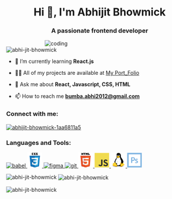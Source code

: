 <h1 align="center">Hi 👋, I'm Abhijit Bhowmick</h1>
<h3 align="center">A passionate frontend developer</h3>
<img align="right" alt="coding" width="400" src="https://media.giphy.com/media/RbDKaczqWovIugyJmW/giphy.gif">

<p align="left"> <img src="https://komarev.com/ghpvc/?username=abhi-jit-bhowmick&label=Profile%20views&color=0e75b6&style=flat" alt="abhi-jit-bhowmick" /> </p>

<!-- <p align="left"> <a href="https://github.com/ryo-ma/github-profile-trophy"><img src="https://github-profile-trophy.vercel.app/?username=abhi-jit-bhowmick" alt="abhi-jit-bhowmick" /></a> </p> -->

- 🌱 I’m currently learning **React.js**

- 👨‍💻 All of my projects are available at [My Port_Folio](https://www.crio.do/learn/portfolio/bumba-abhi2012/)

- 💬 Ask me about **React, Javascript, CSS, HTML**

- 📫 How to reach me **bumba.abhi2012@gmail.com**

<h3 align="left">Connect with me:</h3>
<p align="left">
<a href="https://linkedin.com/in/abhijit-bhowmick-1aa6811a5" target="blank"><img align="center" src="https://raw.githubusercontent.com/rahuldkjain/github-profile-readme-generator/master/src/images/icons/Social/linked-in-alt.svg" alt="abhijit-bhowmick-1aa6811a5" height="30" width="40" /></a>
</p>

<h3 align="left">Languages and Tools:</h3>
<p align="left"> <a href="https://babeljs.io/" target="_blank" rel="noreferrer"> <img src="https://www.vectorlogo.zone/logos/babeljs/babeljs-icon.svg" alt="babel" width="40" height="40"/> </a> <a href="https://www.w3schools.com/css/" target="_blank" rel="noreferrer"> <img src="https://raw.githubusercontent.com/devicons/devicon/master/icons/css3/css3-original-wordmark.svg" alt="css3" width="40" height="40"/> </a> <a href="https://www.figma.com/" target="_blank" rel="noreferrer"> <img src="https://www.vectorlogo.zone/logos/figma/figma-icon.svg" alt="figma" width="40" height="40"/> </a> <a href="https://git-scm.com/" target="_blank" rel="noreferrer"> <img src="https://www.vectorlogo.zone/logos/git-scm/git-scm-icon.svg" alt="git" width="40" height="40"/> </a> <a href="https://www.w3.org/html/" target="_blank" rel="noreferrer"> <img src="https://raw.githubusercontent.com/devicons/devicon/master/icons/html5/html5-original-wordmark.svg" alt="html5" width="40" height="40"/> </a> <a href="https://developer.mozilla.org/en-US/docs/Web/JavaScript" target="_blank" rel="noreferrer"> <img src="https://raw.githubusercontent.com/devicons/devicon/master/icons/javascript/javascript-original.svg" alt="javascript" width="40" height="40"/> </a> <a href="https://www.linux.org/" target="_blank" rel="noreferrer"> <img src="https://raw.githubusercontent.com/devicons/devicon/master/icons/linux/linux-original.svg" alt="linux" width="40" height="40"/> </a> <a href="https://www.photoshop.com/en" target="_blank" rel="noreferrer"> <img src="https://raw.githubusercontent.com/devicons/devicon/master/icons/photoshop/photoshop-line.svg" alt="photoshop" width="40" height="40"/> </a> </p>

<p><img align="left" src="https://github-readme-stats.vercel.app/api/top-langs?username=abhi-jit-bhowmick&show_icons=true&locale=en&layout=compact" alt="abhi-jit-bhowmick" /></p>

<p>&nbsp;<img align="center" src="https://github-readme-stats.vercel.app/api?username=abhi-jit-bhowmick&show_icons=true&locale=en" alt="abhi-jit-bhowmick" /></p>

<p><img align="center" src="https://github-readme-streak-stats.herokuapp.com/?user=abhi-jit-bhowmick&" alt="abhi-jit-bhowmick" /></p>
